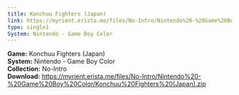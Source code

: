 ```yaml
---
title: Konchuu Fighters (Japan)
link: https://myrient.erista.me/files/No-Intro/Nintendo%20-%20Game%20Boy%20Color/Konchuu%20Fighters%20(Japan).zip
type: single1
System: Nintendo - Game Boy Color
---
```

<b>Game:</b> Konchuu Fighters (Japan)<br>
<b>System:</b> Nintendo - Game Boy Color<br>
<b>Collection:</b> No-Intro<br>
<b>Download:</b> https://myrient.erista.me/files/No-Intro/Nintendo%20-%20Game%20Boy%20Color/Konchuu%20Fighters%20(Japan).zip